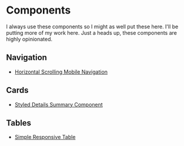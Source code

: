 # Components
I always use these components so I might as well put these here. I'll be putting more of my work here. Just a heads up, these components are highly opinionated.

## Navigation
- [Horizontal Scrolling Mobile Navigation](http://codepen.io/nicoencarnacion/pen/dNypoK)

## Cards
- [Styled Details Summary Component](http://codepen.io/nicoencarnacion/pen/vyVBJg)

## Tables
- [Simple Responsive Table](http://codepen.io/nicoencarnacion/pen/ygYwav)
